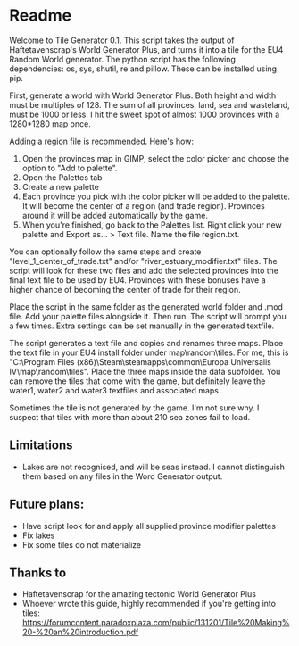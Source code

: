 # Readme

Welcome to Tile Generator 0.1. This script takes the output of Haftetavenscrap's World Generator Plus, and turns it into a tile for the EU4 Random World generator. 
The python script has the following dependencies: os, sys, shutil, re and pillow. These can be installed using pip.

First, generate a world with World Generator Plus. Both height and width must be multiples of 128. The sum of all provinces, land, sea and wasteland, must be 1000 or less. I hit the sweet spot of almost 1000 provinces with a 1280*1280 map once.

Adding a region file is recommended. Here's how:
1. Open the provinces map in GIMP, select the color picker and choose the option to "Add to palette". 
2. Open the Palettes tab
3. Create a new palette
4. Each province you pick with the color picker will be added to the palette. It will become the center of a region (and trade region). Provinces around it will be added automatically by the game.
5. When you're finished, go back to the Palettes list. Right click your new palette and Export as... > Text file. Name the file region.txt.

You can optionally follow the same steps and create "level_1_center_of_trade.txt" and/or "river_estuary_modifier.txt" files. The script will look for these two files and add the selected provinces into the final text file to be used by EU4. Provinces with these bonuses have a higher chance of becoming the center of trade for their region.

Place the script in the same folder as the generated world folder and .mod file. Add your palette files alongside it. Then run. The script will prompt you a few times. Extra settings can be set manually in the generated textfile.

The script generates a text file and copies and renames three maps. Place the text file in your EU4 install folder under map\random\tiles. For me, this is "C:\Program Files (x86)\Steam\steamapps\common\Europa Universalis IV\map\random\tiles". Place the three maps inside the data subfolder. You can remove the tiles that come with the game, but definitely leave the water1, water2 and water3 textfiles and associated maps.

Sometimes the tile is not generated by the game. I'm not sure why. I suspect that tiles with more than about 210 sea zones fail to load.

## Limitations
* Lakes are not recognised, and will be seas instead. I cannot distinguish them based on any files in the Word Generator output.

## Future plans:
* Have script look for and apply all supplied province modifier palettes
* Fix lakes
* Fix some tiles do not materialize

## Thanks to
* Haftetavenscrap for the amazing tectonic World Generator Plus
* Whoever wrote this guide, highly recommended if you're getting into tiles:  https://forumcontent.paradoxplaza.com/public/131201/Tile%20Making%20-%20an%20introduction.pdf
